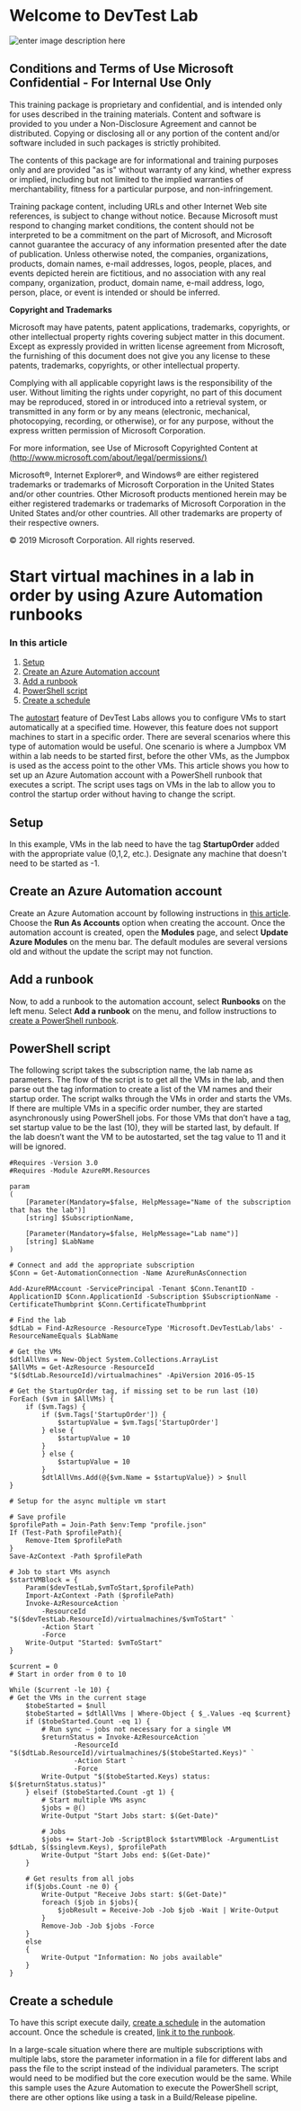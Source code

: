 # Welcome to DevTest Lab

![enter image description here](content/Microsoft.png)

## Conditions and Terms of Use Microsoft Confidential - For Internal Use Only

This training package is proprietary and confidential, and is intended only for uses described in the training materials. Content and software is provided to you under a Non-Disclosure Agreement and cannot be distributed. Copying or disclosing all or any portion of the content and/or software included in such packages is strictly prohibited.

The contents of this package are for informational and training purposes only and are provided "as is" without warranty of any kind, whether express or implied, including but not limited to the implied warranties of merchantability, fitness for a particular purpose, and non-infringement.

Training package content, including URLs and other Internet Web site references, is subject to change without notice. Because Microsoft must respond to changing market conditions, the content should not be interpreted to be a commitment on the part of Microsoft, and Microsoft cannot guarantee the accuracy of any information presented after the date of publication. Unless otherwise noted, the companies, organizations, products, domain names, e-mail addresses, logos, people, places, and events depicted herein are fictitious, and no association with any real company, organization, product, domain name, e-mail address, logo, person, place, or event is intended or should be inferred.

**Copyright and Trademarks**

Microsoft may have patents, patent applications, trademarks, copyrights, or other intellectual property rights covering subject matter in this document. Except as expressly provided in written license agreement from Microsoft, the furnishing of this document does not give you any license to these patents, trademarks, copyrights, or other intellectual property.

Complying with all applicable copyright laws is the responsibility of the user. Without limiting the rights under copyright, no part of this document may be reproduced, stored in or introduced into a retrieval system, or transmitted in any form or by any means (electronic, mechanical, photocopying, recording, or otherwise), or for any purpose, without the express written permission of Microsoft Corporation.

For more information, see Use of Microsoft Copyrighted Content at [(http://www.microsoft.com/about/legal/permissions/)](http://www.microsoft.com/about/legal/permissions/)

Microsoft®, Internet Explorer®, and Windows® are either registered trademarks or trademarks of Microsoft Corporation in the United States and/or other countries. Other Microsoft products mentioned herein may be either registered trademarks or trademarks of Microsoft Corporation in the United States and/or other countries. All other trademarks are property of their respective owners.

© 2019 Microsoft Corporation.  All rights reserved.

# Start virtual machines in a lab in order by using Azure Automation runbooks

### In this article

1.  [Setup](#setup)
2.  [Create an Azure Automation account](#create-an-azure-automation-account)
3.  [Add a runbook](#add-a-runbook)
4.  [PowerShell script](#powershell-script)
5.  [Create a schedule](#create-a-schedule)


The [autostart](devtest-lab-set-lab-policy#set-autostart) feature of DevTest Labs allows you to configure VMs to start automatically at a specified time. However, this feature does not support machines to start in a specific order. There are several scenarios where this type of automation would be useful. One scenario is where a Jumpbox VM within a lab needs to be started first, before the other VMs, as the Jumpbox is used as the access point to the other VMs. This article shows you how to set up an Azure Automation account with a PowerShell runbook that executes a script. The script uses tags on VMs in the lab to allow you to control the startup order without having to change the script.

## Setup[](#setup)

In this example, VMs in the lab need to have the tag **StartupOrder** added with the appropriate value (0,1,2, etc.). Designate any machine that doesn't need to be started as -1.

## Create an Azure Automation account[](#create-an-azure-automation-account)

Create an Azure Automation account by following instructions in [this article](../automation/automation-create-standalone-account). Choose the **Run As Accounts** option when creating the account. Once the automation account is created, open the **Modules** page, and select **Update Azure Modules** on the menu bar. The default modules are several versions old and without the update the script may not function.

## Add a runbook[](#add-a-runbook)

Now, to add a runbook to the automation account, select **Runbooks** on the left menu. Select **Add a runbook** on the menu, and follow instructions to [create a PowerShell runbook](../automation/automation-first-runbook-textual-powershell).

## PowerShell script[](#powershell-script)

The following script takes the subscription name, the lab name as parameters. The flow of the script is to get all the VMs in the lab, and then parse out the tag information to create a list of the VM names and their startup order. The script walks through the VMs in order and starts the VMs. If there are multiple VMs in a specific order number, they are started asynchronously using PowerShell jobs. For those VMs that don’t have a tag, set startup value to be the last (10), they will be started last, by default. If the lab doesn’t want the VM to be autostarted, set the tag value to 11 and it will be ignored.


    #Requires -Version 3.0
    #Requires -Module AzureRM.Resources

    param
    (
        [Parameter(Mandatory=$false, HelpMessage="Name of the subscription that has the lab")]
        [string] $SubscriptionName,

        [Parameter(Mandatory=$false, HelpMessage="Lab name")]
        [string] $LabName
    )

    # Connect and add the appropriate subscription
    $Conn = Get-AutomationConnection -Name AzureRunAsConnection

    Add-AzureRMAccount -ServicePrincipal -Tenant $Conn.TenantID -ApplicationID $Conn.ApplicationId -Subscription $SubscriptionName -CertificateThumbprint $Conn.CertificateThumbprint

    # Find the lab
    $dtLab = Find-AzResource -ResourceType 'Microsoft.DevTestLab/labs' -ResourceNameEquals $LabName

    # Get the VMs
    $dtlAllVms = New-Object System.Collections.ArrayList
    $AllVMs = Get-AzResource -ResourceId "$($dtLab.ResourceId)/virtualmachines" -ApiVersion 2016-05-15

    # Get the StartupOrder tag, if missing set to be run last (10)
    ForEach ($vm in $AllVMs) {
        if ($vm.Tags) {
            if ($vm.Tags['StartupOrder']) {
                $startupValue = $vm.Tags['StartupOrder']
            } else {
                $startupValue = 10
            }
            } else {
                $startupValue = 10
            }
            $dtlAllVms.Add(@{$vm.Name = $startupValue}) > $null
    }

    # Setup for the async multiple vm start

    # Save profile
    $profilePath = Join-Path $env:Temp "profile.json"
    If (Test-Path $profilePath){
        Remove-Item $profilePath
    }
    Save-AzContext -Path $profilePath

    # Job to start VMs asynch
    $startVMBlock = {
        Param($devTestLab,$vmToStart,$profilePath)
        Import-AzContext -Path ($profilePath)
        Invoke-AzResourceAction `
            -ResourceId "$($devTestLab.ResourceId)/virtualmachines/$vmToStart" `
            -Action Start `
            -Force
        Write-Output "Started: $vmToStart"
    }

    $current = 0
    # Start in order from 0 to 10

    While ($current -le 10) {
    # Get the VMs in the current stage
        $tobeStarted = $null
        $tobeStarted = $dtlAllVms | Where-Object { $_.Values -eq $current}
        if ($tobeStarted.Count -eq 1) {
            # Run sync – jobs not necessary for a single VM
            $returnStatus = Invoke-AzResourceAction `
                    -ResourceId "$($dtLab.ResourceId)/virtualmachines/$($tobeStarted.Keys)" `
                    -Action Start `
                    -Force
            Write-Output "$($tobeStarted.Keys) status: $($returnStatus.status)"
        } elseif ($tobeStarted.Count -gt 1) {
            # Start multiple VMs async
            $jobs = @()
            Write-Output "Start Jobs start: $(Get-Date)"

            # Jobs
            $jobs += Start-Job -ScriptBlock $startVMBlock -ArgumentList $dtLab, $($singlevm.Keys), $profilePath
            Write-Output "Start Jobs end: $(Get-Date)"
        }

        # Get results from all jobs
        if($jobs.Count -ne 0) {
            Write-Output "Receive Jobs start: $(Get-Date)"
            foreach ($job in $jobs){
                $jobResult = Receive-Job -Job $job -Wait | Write-Output
            }
            Remove-Job -Job $jobs -Force
        }
        else
        {
            Write-Output "Information: No jobs available"
        }
    }

## Create a schedule[](#create-a-schedule)

To have this script execute daily, [create a schedule](../automation/shared-resources/schedules#creating-a-schedule) in the automation account. Once the schedule is created, [link it to the runbook](../automation/shared-resources/schedules#linking-a-schedule-to-a-runbook).

In a large-scale situation where there are multiple subscriptions with multiple labs, store the parameter information in a file for different labs and pass the file to the script instead of the individual parameters. The script would need to be modified but the core execution would be the same. While this sample uses the Azure Automation to execute the PowerShell script, there are other options like using a task in a Build/Release pipeline.

